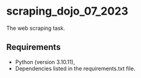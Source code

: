 # scraping_dojo_07_2023
The web scraping task.

## Requirements

- Python (version 3.10.11),
- Dependencies listed in the requirements.txt file.
